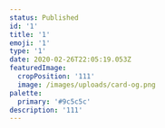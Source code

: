 ```yaml
---
status: Published
id: '1'
title: '1'
emoji: '1'
type: '1'
date: 2020-02-26T22:05:19.053Z
featuredImage:
  cropPosition: '111'
  image: /images/uploads/card-og.png
palette:
  primary: '#9c5c5c'
description: '111'
---
```


